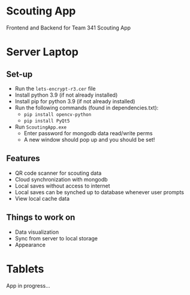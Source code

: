 # Scouting App


Frontend and Backend for Team 341 Scouting App

# Server Laptop
   ## Set-up ##
   - Run the ```lets-encrypt-r3.cer``` file
   - Install python 3.9 (if not already installed)
   - Install pip for python 3.9 (if not already installed)
   - Run the following commands (found in dependencies.txt):
     - ```pip install opencv-python```
     - ```pip install PyQt5```
   - Run ```ScoutingApp.exe```
     - Enter password for mongodb data read/write perms
     - A new window should pop up and you should be set!
     
   ## Features ##
   - QR code scanner for scouting data
   - Cloud synchronization with mongodb
   - Local saves without access to internet
   - Local saves can be synched up to database whenever user prompts
   - View local cache data
   
   ## Things to work on ##
   - Data visualization
   - Sync from server to local storage
   - Appearance

# Tablets
   App in progress...
